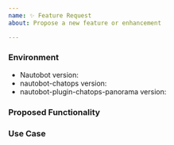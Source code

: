 ```yaml
---
name: ✨ Feature Request
about: Propose a new feature or enhancement

---
```


### Environment
* Nautobot version:  <!-- Example: 1.0.0 -->
* nautobot-chatops version:  <!-- Example: 1.3.1 -->
* nautobot-plugin-chatops-panorama version:  <!-- Example: 0.1.0 -->

<!--
    Describe in detail the new functionality you are proposing.
-->
### Proposed Functionality

<!--
    Convey an example use case for your proposed feature. Write from the
    perspective of a user who would benefit from the proposed
    functionality and describe how.
--->
### Use Case

